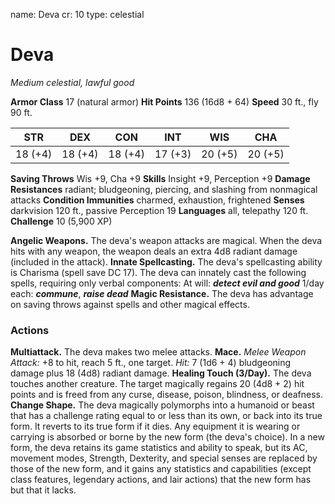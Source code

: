 name: Deva
cr: 10
type: celestial

# Deva
_Medium celestial, lawful good_

**Armor Class** 17 (natural armor)
**Hit Points** 136 (16d8 + 64)
**Speed** 30 ft., fly 90 ft.

| STR      | DEX     | CON      | INT     | WIS     | CHA     |
|----------|---------|----------|---------|---------|---------|
| 18 (+4)  | 18 (+4) | 18 (+4)  | 17 (+3) | 20 (+5) | 20 (+5) |

**Saving Throws** Wis +9, Cha +9
**Skills** Insight +9, Perception +9
**Damage Resistances** radiant; bludgeoning, piercing, and slashing from nonmagical attacks
**Condition Immunities** charmed, exhaustion, frightened
**Senses** darkvision 120 ft., passive Perception 19
**Languages** all, telepathy 120 ft.
**Challenge** 10 (5,900 XP)

**Angelic Weapons.** The deva's weapon attacks are magical. When the deva hits with any weapon, the weapon deals an extra 4d8 radiant damage (included in the attack).
**Innate Spellcasting.** The deva's spellcasting ability is Charisma (spell save DC 17). The deva can innately cast the following spells, requiring only verbal components:
At will: **_detect evil and good_**
1/day each: **_commune_**, **_raise dead_**
**Magic Resistance.** The deva has advantage on saving throws against spells and other magical effects.

### Actions
**Multiattack.** The deva makes two melee attacks.
**Mace.** _Melee Weapon Attack:_ +8 to hit, reach 5 ft., one target. _Hit:_ 7 (1d6 + 4) bludgeoning damage plus 18 (4d8) radiant damage.
**Healing Touch (3/Day).** The deva touches another creature. The target magically regains 20 (4d8 + 2) hit points and is freed from any curse, disease, poison, blindness, or deafness.
**Change Shape.** The deva magically polymorphs into a humanoid or beast that has a challenge rating equal to or less than its own, or back into its true form. It reverts to its true form if it dies. Any equipment it is wearing or carrying is absorbed or borne by the new form (the deva's choice).
In a new form, the deva retains its game statistics and ability to speak, but its AC, movement modes, Strength, Dexterity, and special senses are replaced by those of the new form, and it gains any statistics and capabilities (except class features, legendary actions, and lair actions) that the new form has but that it lacks.
